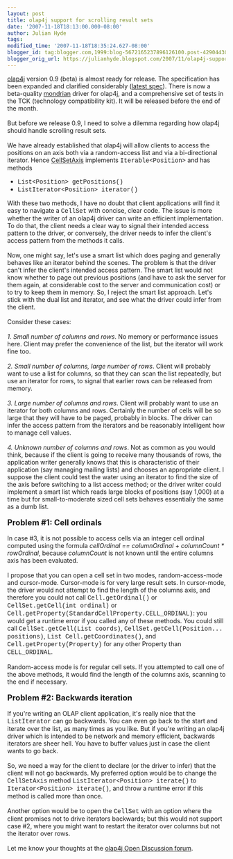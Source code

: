 ```yaml
---
layout: post
title: olap4j support for scrolling result sets
date: '2007-11-18T18:13:00.000-08:00'
author: Julian Hyde
tags: 
modified_time: '2007-11-18T18:35:24.627-08:00'
blogger_id: tag:blogger.com,1999:blog-5672165237896126100.post-4290443096554852098
blogger_orig_url: https://julianhyde.blogspot.com/2007/11/olap4j-support-for-scrolling-result.html
---
```


<a href="http://www.olap4j.org/">olap4j</a> version 0.9 (beta) is almost ready for release. The specification has been expanded and clarified considerably (<a href="http://olap4j.svn.sourceforge.net/viewvc/*checkout*/olap4j/trunk/doc/olap4j_fs.html">latest spec</a>). There is now a beta-quality <a href="http://mondrian.pentaho.org/">mondrian</a> driver for olap4j, and a comprehensive set of tests in the TCK (technology compatibility kit). It will be released before the end of the month.<br /><br />But before we release 0.9, I need to solve a dilemma regarding how olap4j should handle scrolling result sets.<br /><br />We have already established that olap4j will allow clients to access the positions on an axis both via a random-access list and via a bi-directional iterator. Hence <a href="http://www.olap4j.org/api/org/olap4j/CellSetAxis.html">CellSetAxis</a> implements <span style="font-family:courier new;">Iterable&lt;Position&gt;</span> and has methods<br /><ul><li><span style="font-family:courier new;">List&lt;Position&gt; getPositions()</position></span></li><li><span style="font-family:courier new;">ListIterator&lt;Position&gt; iterator()</position></span></li></ul>With these two methods, I have no doubt that client applications will find it easy to navigate a <span style="font-family:courier new;">CellSet</span> with concise, clear code. The issue is more whether the writer of an olap4j driver can write an efficient implementation. To do that, the client needs a clear way to signal their intended access pattern to the driver, or conversely, the driver needs to infer the client's access pattern from the methods it calls.<br /><br />Now, one might say, let's use a smart list which does paging and generally behaves like an iterator behind the scenes. The problem is that the driver can't infer the client's intended access pattern. The smart list would not know whether to page out previous positions (and have to ask the server for them again, at considerable cost to the server and communication cost) or to try to keep them in memory. So, I reject the smart list approach. Let's stick with the dual list and iterator, and see what the driver could infer from the client.<br /><br />Consider these cases:<br /><br /><span style="font-style: italic;">1. Small number of columns and rows</span>. No memory or performance issues here. Client may prefer the convenience of the list, but the iterator will work fine too.<br /><br /><span style="font-style: italic;">2. Small number of columns, large number of rows</span>. Client will probably want to use a list for columns, so that they can scan the list repeatedly, but use an iterator for rows, to signal that earlier rows can be released from memory.<br /><br /><span style="font-style: italic;">3. Large number of columns and rows</span>. Client will probably want to use an iterator for both columns and rows. Certainly the number of cells will be so large that they will have to be paged, probably in blocks. The driver can infer the access pattern from the iterators and be reasonably intelligent how to manage cell values.<br /><br /><span style="font-style: italic;">4. Unknown number of columns and rows</span>. Not as common as you would think, because if the client is going to receive many thousands of rows, the application writer generally knows that this is characteristic of their application (say managing mailing lists) and chooses an appropriate client. I suppose the client could test the water using an iterator to find the size of the axis before switching to a list access method; or the driver writer could implement a smart list which reads large blocks of positions (say 1,000) at a time but for small-to-moderate sized cell sets behaves essentially the same as a dumb list.<br /><br /><span style="font-size:130%;"><span style="font-weight: bold;">Problem #1: Cell ordinals</span></span><br /><br />In case #3, it is not possible to access cells via an integer cell ordinal computed using the formula <span style="font-style: italic;">cellOrdinal == columnOrdinal + columnCount * rowOrdinal</span>, because <span style="font-style: italic;">columnCount</span> is not known until the entire columns axis has been evaluated.<br /><br />I propose that you can open a cell set in two modes, random-access-mode and cursor-mode. Cursor-mode is for very large result sets. In cursor-mode, the driver would not attempt to find the length of the columns axis, and therefore you could not call <span style="font-family:courier new;">Cell.getOrdinal()</span> or <span style="font-family:courier new;">CellSet.getCell(int ordinal)</span> or <span style="font-family:courier new;">Cell.getProperty(StandardCellProperty.CELL_ORDINAL)</span>: you would get a runtime error if you called any of these methods. You could still call <span style="font-family:courier new;">CellSet.getCell(List<integer> coords)</integer></span>, <span style="font-family:courier new;">CellSet.getCell(Position... positions)</span>, <span style="font-family:courier new;">List<integer> Cell.getCoordinates()</integer></span>, and <span style="font-family:courier new;">Cell.getProperty(Property)</span> for any other Property than <span style="font-family:courier new;">CELL_ORDINAL</span>.<br /><br />Random-access mode is for regular cell sets. If you attempted to call one of the above methods, it would find the length of the columns axis, scanning to the end if necessary.<br /><br /><span style="font-size:130%;"><span style="font-weight: bold;">Problem #2: Backwards iteration</span></span><br /><br />If you're writing an OLAP client application, it's really nice that the <span style="font-family:courier new;">ListIterator</span> can go backwards. You can even go back to the start and iterate over the list, as many times as you like. But if you're writing an olap4j driver which is intended to be network and memory efficient, backwards iterators are sheer hell. You have to buffer values just in case the client wants to go back.<br /><br />So, we need a way for the client to declare (or the driver to infer) that the client will not go backwards. My preferred option would be to change the <span style="font-family:courier new;">CellSetAxis</span> method <span style="font-family:courier new;">ListIterator&lt;Position&gt; iterate()</position></span> to <span style="font-family:courier new;">Iterator&lt;Position&gt; iterate()</span>, and throw a runtime error if this method is called more than once.<br /><br />Another option would be to open the <span style="font-family:courier new;">CellSet</span> with an option where the client promises not to drive iterators backwards; but this would not support case #2, where you might want to restart the iterator over columns but not the iterator over rows.<br /><br />Let me know your thoughts at the <a href="http://sourceforge.net/forum/message.php?msg_id=4630374">olap4j Open Discussion forum</a>.